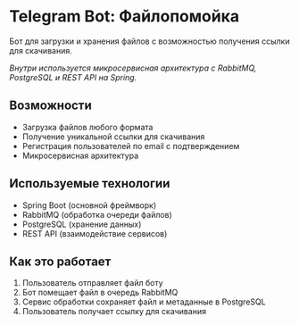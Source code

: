 # Telegram Bot: Файлопомойка

Бот для загрузки и хранения файлов с возможностью получения ссылки для скачивания.

*Внутри используется микросервисная архитектура с RabbitMQ, PostgreSQL и REST API на Spring.*

## Возможности
- Загрузка файлов любого формата
- Получение уникальной ссылки для скачивания
- Регистрация пользователей по email с подтверждением
- Микросервисная архитектура

## Используемые технологии
- Spring Boot (основной фреймворк)
- RabbitMQ (обработка очереди файлов)
- PostgreSQL (хранение данных)
- REST API (взаимодействие сервисов)

## Как это работает
1. Пользователь отправляет файл боту
2. Бот помещает файл в очередь RabbitMQ
3. Сервис обработки сохраняет файл и метаданные в PostgreSQL
4. Пользователь получает ссылку для скачивания
